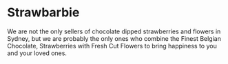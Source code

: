 # Strawbarbie
We are not the only sellers of chocolate dipped strawberries and flowers in Sydney, but we are probably the only ones who combine the Finest Belgian Chocolate, Strawberries with Fresh Cut Flowers to bring happiness to you and your loved ones.
